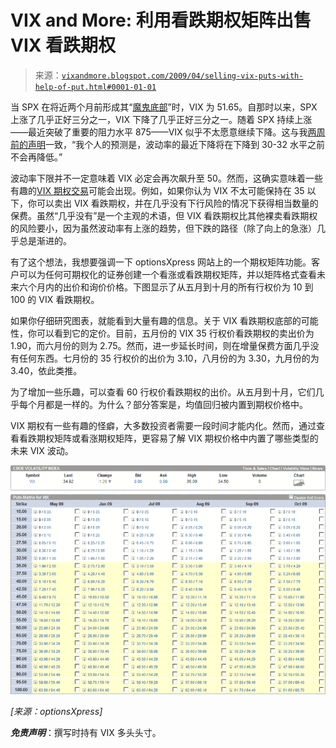 <!--yml

类别：未分类

日期：2024 年 05 月 18 日 17:49:38

-->

# VIX and More: 利用看跌期权矩阵出售 VIX 看跌期权

> 来源：[`vixandmore.blogspot.com/2009/04/selling-vix-puts-with-help-of-put.html#0001-01-01`](http://vixandmore.blogspot.com/2009/04/selling-vix-puts-with-help-of-put.html#0001-01-01)

当 SPX 在将近两个月前形成其“[魔鬼底部](http://vixandmore.blogspot.com/search/label/devil%27s%20bottom)”时，VIX 为 51.65。自那时以来，SPX 上涨了几乎正好三分之一，VIX 下降了几乎正好三分之一。随着 SPX 持续上涨——最近突破了重要的阻力水平 875——VIX 似乎不太愿意继续下降。这与我[两周前的声明](http://vixandmore.blogspot.com/2009/04/some-vix-milestonesand-prediction.html)一致，“我个人的预测是，波动率的最近下降将在下降到 30-32 水平之前不会再降低。”

波动率下限并不一定意味着 VIX 必定会再次飙升至 50。然而，这确实意味着一些有趣的[VIX 期权交易](http://vixandmore.blogspot.com/search/label/VIX%20options)可能会出现。例如，如果你认为 VIX 不太可能保持在 35 以下，你可以卖出 VIX 看跌期权，并在几乎没有下行风险的情况下获得相当数量的保费。虽然“几乎没有”是一个主观的术语，但 VIX 看跌期权比其他裸卖看跌期权的风险要小，因为虽然波动率有上涨的趋势，但下跌的路径（除了向上的急涨）几乎总是渐进的。

有了这个想法，我想要强调一下 optionsXpress 网站上的一个期权矩阵功能。客户可以为任何可期权化的证券创建一个看涨或看跌期权矩阵，并以矩阵格式查看未来六个月内的出价和询价价格。下图显示了从五月到十月的所有行权价为 10 到 100 的 VIX 看跌期权。

如果你仔细研究图表，就能看到大量有趣的信息。关于 VIX 看跌期权底部的可能性，你可以看到它的定价。目前，五月份的 VIX 35 行权价看跌期权的卖出价为 1.90，而六月份的则为 2.75。然而，进一步延长时间，则在增量保费方面几乎没有任何东西。七月份的 35 行权价的出价为 3.10，八月份的为 3.30，九月份的为 3.40，依此类推。

为了增加一些乐趣，可以查看 60 行权价看跌期权的出价。从五月到十月，它们几乎每个月都是一样的。为什么？部分答案是，均值回归被内置到期权价格中。

VIX 期权有一些有趣的怪癖，大多数投资者需要一段时间才能内化。然而，通过查看看跌期权矩阵或看涨期权矩阵，更容易了解 VIX 期权价格中内置了哪些类型的未来 VIX 波动。

![](img/2defa3affed26810f85c7cd27cbec7c8.png)

*[来源：optionsXpress]*

***免责声明***：撰写时持有 VIX 多头头寸。
